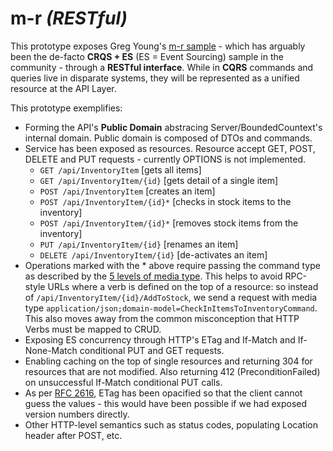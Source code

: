 m-r *(RESTful)*
===

This prototype exposes Greg Young's [m-r sample](https://github.com/gregoryyoung/m-r) - which has arguably been the de-facto **CRQS + ES** (ES = Event Sourcing) sample in the community - through a **RESTful interface**. While in **CQRS** commands and queries live in disparate systems, they will be represented as a unified resource at the API Layer.


This prototype exemplifies:

* Forming the API's **Public Domain** abstracing Server/BoundedCountext's internal domain. Public domain is composed of DTOs and commands.
* Service has been exposed as resources. Resource accept GET, POST, DELETE and PUT requests - currently OPTIONS is not implemented.
  * `GET /api/InventoryItem` [gets all items]
  * `GET /api/InventoryItem/{id}` [gets detail of a single item]
  * `POST /api/InventoryItem` [creates an item]
  * `POST /api/InventoryItem/{id}*` [checks in stock items to the inventory]
  * `POST /api/InventoryItem/{id}*` [removes stock items from the inventory]
  * `PUT /api/InventoryItem/{id}` [renames an item]
  * `DELETE /api/InventoryItem/{id}` [de-activates an item]
* Operations marked with the * above require passing the command type as described by the [5 levels of media type](http://byterot.blogspot.co.uk/2012/12/5-levels-of-media-type-rest-csds.html). This helps to avoid RPC-style URLs where a verb is defined on the top of a resource: so instead of `/api/InventoryItem/{id}/AddToStock`, we send a request with media type `application/json;domain-model=CheckInItemsToInventoryCommand`. This also moves away from the common misconception that HTTP Verbs must be mapped to CRUD.
* Exposing ES concurrency through HTTP's ETag and If-Match and If-None-Match conditional PUT and GET requests.
* Enabling caching on the top of single resources and returning 304 for resources that are not modified. Also returning 412 (PreconditionFailed) on unsuccessful If-Match conditional PUT calls.
* As per [RFC 2616](http://www.w3.org/Protocols/rfc2616/rfc2616-sec3.html#sec3.11), ETag has been opacified so that the client cannot guess the values - this would have been possible if we had exposed version numbers directly.
* Other HTTP-level semantics such as status codes, populating Location header after POST, etc.
